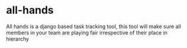 # all-hands
All hands is a django based task tracking tool, this tool will make sure all members in your team are playing fair irrespective of their place in  hierarchy
